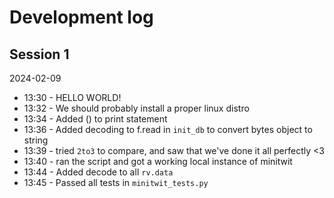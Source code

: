 # Development log

## Session 1

2024-02-09
* 13:30 - HELLO WORLD!
* 13:32 - We should probably install a proper linux distro
* 13:34 - Added () to print statement
* 13:36 - Added decoding to f.read in `init_db` to convert bytes object to string
* 13:39 - tried `2to3` to compare, and saw that we've done it all perfectly <3
* 13:40 - ran the script and got a working local instance of minitwit
* 13:44 - Added decode to all `rv.data`
* 13:45 - Passed all tests in `minitwit_tests.py`
